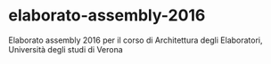 # elaborato-assembly-2016
Elaborato assembly 2016 per il corso di Architettura degli Elaboratori, Università degli studi di Verona
